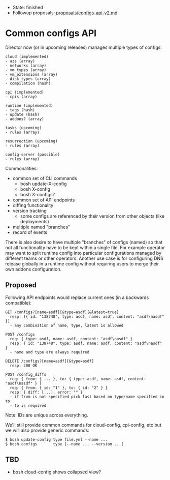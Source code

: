 - State: finished
- Followup proposals: [proposals/configs-api-v2.md](proposals/configs-api-v2.md)

# Common configs API

Director now (or in upcoming releases) manages multiple types of configs:

```
cloud (implemented)
- azs (array)
- networks (array)
- vm_types (array)
- vm_extensions (array)
- disk_types (array)
- compilation (hash)

cpi (implemented)
- cpis (array)

runtime (implemented)
- tags (hash)
- update (hash)
- addons? (array)

tasks (upcoming)
- rules (array)

resurrection (upcoming)
- rules (array)

config-server (possible)
- rules (array)
```

Commonalities:

- common set of CLI commands
  - bosh update-X-config
  - bosh X-config
  - bosh X-configs?
- common set of API endpoints
- diffing functionality
- version tracking
  - some configs are referenced by their version from other objects (like deployments)
- multiple named "branches"
- record of events

There is also desire to have multiple "branches" of configs (named) so that not all functionality have to be kept within a single file. For example operator may want to split runtime config into particular configurations managed by different teams or other operators. Another use case is for configuring DNS release globally in a runtime config without requiring users to merge their own addons configuration.

## Proposed

Following API endpoints would replace current ones (in a backwards compatible):

```
GET /configs?[name=asdf][&type=asdf][&latest=true]
  resp: [{ id: "138748", type: asdf, name: asdf, content: "asdf\nasdf" }]
  - any combination of name, type, latest is allowed

POST /configs
  req: { type: asdf, name: asdf, content: "asdf\nasdf" }
  resp: { id: "138748", type: asdf, name: asdf, content: "asdf\nasdf" }
  - name and type are always required

DELETE /configs?[name=asdf][&type=asdf]
  resp: 200 OK

POST /config_diffs
  req: { from: { ... }, to: { type: asdf, name: asdf, content: "asdf\nasdf" } }
  req: { from: { id: "1" }, to: { id: "2" } }
  resp: { diff: [...], error: "" }
  - if from is not specified pick last based on type/name specified in to
  - to is required
```

Note: IDs are unique across everything.

We'll still provide common commands for cloud-config, cpi-config, etc but we will also provide generic commands:

```
$ bosh update-config type file.yml --name ...
$ bosh configs       type [--name ... --version ...]
```

## TBD

- bosh cloud-config shows collapsed view?
